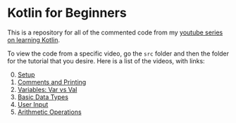 # Kotlin for Beginners
This is a repository for all of the commented code from my [youtube series on learning Kotlin](https://www.youtube.com/playlist?list=PLJSII25WrAz6cfh0n-06ikSmaEoicLfCZ).

To view the code from a specific video, go the `src` folder and then the folder for the tutorial that you desire. Here is a list of the videos, with links:

0. [Setup](https://youtu.be/MTA0bYuwH-w)
1. [Comments and Printing](https://youtu.be/nuKenlqMoMs)
2. [Variables: Var vs Val](https://youtu.be/HIvBDLaZTfc)
3. [Basic Data Types](https://youtu.be/-gNW0dNdC7A)
4. [User Input](https://youtu.be/3Yu6zl_0e8g)
5. [Arithmetic Operations](https://youtu.be/0yD4EM8q9Lk)